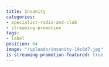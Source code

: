 ```yaml
---
title: Insanity
categories:
- specialist-radio-and-club
- streaming-promotion
tags:
- label
position: 64
image: "/uploads/insanity-19c8d7.jpg"
is-streaming-promotion-featured: true
---
```


